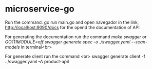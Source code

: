 # microservice-go

Run the command: go run main.go and open navegador in the link,
[http://localhost:9090/docs](http://localhost:9090/docs)
for the opend the documentation of API


For generating the documentation run the command *make swagger* or *GO111MODULE=off swagger generate spec -o ./swagger.yaml --scan-models*
in terminal<br\>


For generate client run the command <br\>
swagger generate client -f ../swagger.yaml -A product-apil
